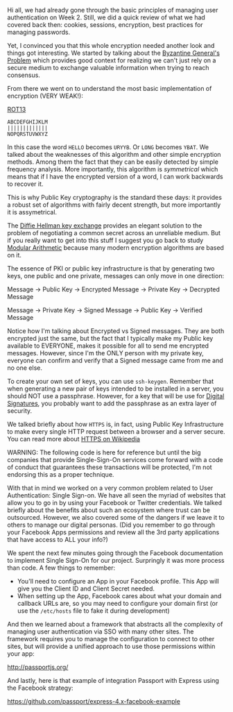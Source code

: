 Hi all, we had already gone through the basic principles of managing user authentication on Week 2.  Still, we did a quick review of what we had covered back then:  cookies, sessions, encryption, best practices for managing passwords.

Yet, I convinced you that this whole encryption needed another look and things got interesting.  We started by talking about the [Byzantine General's Problem](https://en.wikipedia.org/wiki/Byzantine_fault_tolerance#Byzantine_Generals'_Problem) which provides good context for realizing we can't just rely on a secure medium to exchange valuable information when trying to reach consensus.

From there we went on to understand the most basic implementation
of encryption (VERY WEAK!):

[ROT13](https://en.wikipedia.org/wiki/ROT13)

```
ABCDEFGHIJKLM
|||||||||||||
NOPQRSTUVWXYZ
```

In this case the word `HELLO` becomes `URYYB`.  Or `LONG` becomes `YBAT`.
We talked about the weaknesses of this algorithm and other simple encryption methods.
Among them the fact that they can be easily detected by simple
frequency analysis. More importantly, this algorithm is *symmetrical* which means that if I have the encrypted version of a word, I can work backwards to recover it.

This is why Public Key cryptography is the standard these days:  it provides a robust set of algorithms with fairly decent strength, but more importantly it is assymetrical.

The [Diffie Hellman key exchange](https://en.wikipedia.org/wiki/Diffie%E2%80%93Hellman_key_exchange) provides an elegant solution to the problem of negotiating a common secret across an unreliable medium. But if you really want to get into this stuff I suggest you go back to study [Modular Arithmetic](https://en.wikipedia.org/wiki/Modular_arithmetic#Computational_complexity) because many modern encryption algorithms are based on it.

The essence of PKI or public key infrastructure is that by generating two keys, one public and one private, messages can only move in one direction:

Message 
  -> Public Key 
    -> Encrypted Message 
      -> Private Key 
        -> Decrypted Message

Message 
  -> Private Key 
    -> Signed Message 
      -> Public Key 
        -> Verified Message

Notice how I'm talking about Encrypted vs Signed messages.  They are both encrypted just
the same, but the fact that I typically make my Public key available to EVERYONE,
makes it possible for all to send me encrypted messages.   However, since I'm the ONLY
person with my private key, everyone can confirm and verify that a Signed message
came from me and no one else.

To create your own set of keys, you can use `ssh-keygen`.   Remember that when generating
a new pair of keys intended to be installed in a server, you should NOT use a 
passphrase.   However, for a key that will be use for [Digital Signatures](https://en.wikipedia.org/wiki/Digital_signature#Industry_standards), you probably
want to add the passphrase as an extra layer of security.

We talked briefly about how `HTTPS` is, in fact, using Public Key Infrastructure to make
every single HTTP request between a browser and a server secure.  You can read more about [HTTPS on Wikipedia](https://en.wikipedia.org/wiki/HTTPS)

WARNING: The following code is here for reference but until the big companies that provide Single-Sign-On services come forward with a code of conduct that guarantees these transactions will be protected, I'm not endorsing this as a proper technique.

With that in mind we worked on a very common problem related to User Authentication:
Single Sign-on.  We have all seen the myriad of websites that allow you to go
in by using your Facebook or Twitter credentials.   We talked briefly about
the benefits about such an ecosystem where trust can be outsourced.   However,
we also covered some of the dangers if we leave it to others to manage our 
digital personas.   (Did you remember to go through your Facebook Apps permissions
and review all the 3rd party applications that have access to ALL your info?)

We spent the next few minutes going through the Facebook documentation to 
implement Single Sign-On for our project.   Surpringly it was more process than
code.  A few things to remember:

- You'll need to configure an App in your Facebook profile.  This App will give you the 
Client ID and Client Secret needed.
- When setting up the App, Facebook cares about what your domain and callback URLs are,
so you may need to configure your domain first (or use the `/etc/hosts` file to fake it
during development)

And then we learned about a framework that abstracts all the complexity of 
managing user authentication via SSO with many other sites.  The framework
requires you to manage the configuration to connect to other sites, but will
provide a unified approach to use those permissions within your app:

http://passportjs.org/

And lastly, here is that example of integration Passport with Express using the 
Facebook strategy:

https://github.com/passport/express-4.x-facebook-example

